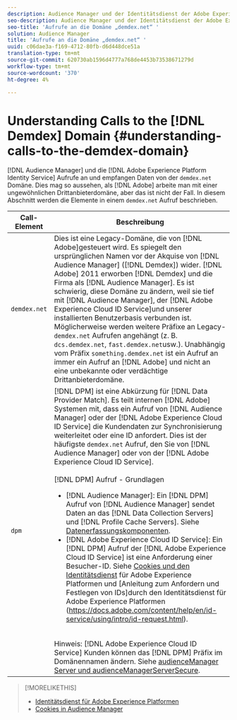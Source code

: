 ```yaml
---
description: Audience Manager und der Identitätsdienst der Adobe Experience Platform rufen Daten von der Domäne demdex.net an und empfangen diese. Dies mag so aussehen, als ob Adobe mit einer ungewöhnlichen Drittanbieterdomäne arbeitet, aber das ist nicht der Fall. In diesem Abschnitt werden die Elemente eines demdex.net-Aufrufs beschrieben.
seo-description: Audience Manager und der Identitätsdienst der Adobe Experience Platform rufen Daten von der Domäne demdex.net an und empfangen diese. Dies mag so aussehen, als ob Adobe mit einer ungewöhnlichen Drittanbieterdomäne arbeitet, aber das ist nicht der Fall. In diesem Abschnitt werden die Elemente eines demdex.net-Aufrufs beschrieben.
seo-title: 'Aufrufe an die Domäne „demdex.net“ '
solution: Audience Manager
title: 'Aufrufe an die Domäne „demdex.net“ '
uuid: c06dae3a-f169-4712-80fb-d6d448dce51a
translation-type: tm+mt
source-git-commit: 620730ab1596d4777a768de4453b73538671279d
workflow-type: tm+mt
source-wordcount: '370'
ht-degree: 4%

---
```



# Understanding Calls to the [!DNL Demdex] Domain {#understanding-calls-to-the-demdex-domain}

[!DNL Audience Manager] und die [!DNL Adobe Experience Platform Identity Service] Aufrufe an und empfangen Daten von der `demdex.net` Domäne. Dies mag so aussehen, als [!DNL Adobe] arbeite man mit einer ungewöhnlichen Drittanbieterdomäne, aber das ist nicht der Fall. In diesem Abschnitt werden die Elemente in einem `demdex.net` Aufruf beschrieben.

| Call-Element | Beschreibung |
|---|---|
| `demdex.net` | Dies ist eine Legacy-Domäne, die von [!DNL Adobe]gesteuert wird. Es spiegelt den ursprünglichen Namen vor der Akquise von [!DNL Audience Manager] ([!DNL Demdex]) wider. [!DNL Adobe] 2011 erworben [!DNL Demdex] und die Firma als [!DNL Audience Manager]. Es ist schwierig, diese Domäne zu ändern, weil sie tief mit [!DNL Audience Manager], der [!DNL Adobe Experience Cloud ID Service]und unserer installierten Benutzerbasis verbunden ist. Möglicherweise werden weitere Präfixe an Legacy- `demdex.net` Aufrufen angehängt (z. B. `dcs.demdex.net`, `fast.demdex.net`usw.). Unabhängig vom Präfix `something.demdex.net` ist ein Aufruf an immer ein Aufruf an [!DNL Adobe] und nicht an eine unbekannte oder verdächtige Drittanbieterdomäne. |
| `dpm` | [!DNL DPM] ist eine Abkürzung für [!DNL Data Provider Match]. Es teilt internen [!DNL Adobe] Systemen mit, dass ein Aufruf von [!DNL Audience Manager] oder der [!DNL Adobe Experience Cloud ID Service] die Kundendaten zur Synchronisierung weiterleitet oder eine ID anfordert. Dies ist der häufigste `demdex.net` Aufruf, den Sie von [!DNL Audience Manager] oder von der [!DNL Adobe Experience Cloud ID Service]. <br><br>[!DNL DPM] Aufruf - Grundlagen <ul><li>[!DNL Audience Manager]: Ein [!DNL DPM] Aufruf von [!DNL Audience Manager] sendet Daten an das [!DNL Data Collection Servers] und [!DNL Profile Cache Servers]. Siehe [Datenerfassungskomponenten](../reference/system-components/components-data-collection.md).</li><li>[!DNL Adobe Experience Cloud ID Service]: Ein [!DNL DPM] Aufruf der [!DNL Adobe Experience Cloud ID Service] ist eine Anforderung einer Besucher-ID. Siehe [Cookies und den Identitätsdienst](https://docs.adobe.com/content/help/en/id-service/using/intro/cookies.html) für Adobe Experience Platformen und [Anleitung zum Anfordern und Festlegen von IDs]durch den Identitätsdienst für Adobe Experience Platformen (https://docs.adobe.com/content/help/en/id-service/using/intro/id-request.html).</li></ul><br>Hinweis: [!DNL Adobe Experience Cloud ID Service] Kunden können das [!DNL DPM] Präfix im Domänennamen ändern. Siehe [audienceManager Server und audienceManagerServerSecure](https://docs.adobe.com/content/help/en/id-service/using/id-service-api/configurations/subdomain-config.html). |

>[!MORELIKETHIS]
>
>* [Identitätsdienst für Adobe Experience Platformen](https://docs.adobe.com/content/help/en/id-service/using/home.html)
>* [Cookies in Audience Manager](https://docs.adobe.com/content/help/en/core-services/interface/ec-cookies/cookies-am.html)


